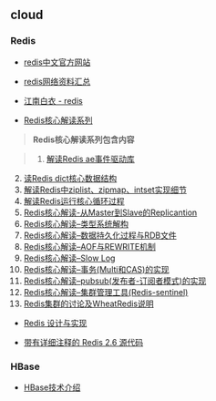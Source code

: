 ## cloud


### Redis

* [redis中文官方网站](http://redis.cn/)

* [redis网络资料汇总](http://redis.cn/article.html)

* [江南白衣 - redis](https://github.com/springside/springside4/wiki/redis)

* [Redis核心解读系列](http://www.wzxue.com/redis%E6%A0%B8%E5%BF%83%E8%A7%A3%E8%AF%BB%E7%B3%BB%E5%88%97/)

>**Redis核心解读系列包含内容**

>1. [解读Redis ae事件驱动库](http://www.wzxue.com/%e8%a7%a3%e8%af%bbredis-ae%e4%ba%8b%e4%bb%b6%e9%a9%b1%e5%8a%a8%e5%ba%93/)
2. [读Redis dict核心数据结构](http://www.wzxue.com/%e8%a7%a3%e8%af%bbredis-dict%e6%a0%b8%e5%bf%83%e6%95%b0%e6%8d%ae%e7%bb%93%e6%9e%84/)
3. [解读Redis中ziplist、zipmap、intset实现细节](http://www.wzxue.com/%e8%a7%a3%e8%af%bbredis%e4%b8%adziplist%e5%ae%9e%e7%8e%b0%e7%bb%86%e8%8a%82/)
4. [解读Redis运行核心循环过程](http://www.wzxue.com/%e8%a7%a3%e8%af%bbredis%e8%bf%90%e8%a1%8c%e6%a0%b8%e5%bf%83%e5%be%aa%e7%8e%af%e8%bf%87%e7%a8%8b/)
5. [Redis核心解读-从Master到Slave的Replicantion](http://www.wzxue.com/redis%e6%a0%b8%e5%bf%83%e8%a7%a3%e8%af%bb-%e4%bb%8emaster%e5%88%b0slave%e7%9a%84replicantion/)
6. [Redis核心解读–类型系统解构](http://www.wzxue.com/redis%e6%a0%b8%e5%bf%83%e8%a7%a3%e8%af%bb-%e7%b1%bb%e5%9e%8b%e7%b3%bb%e7%bb%9f%e8%a7%a3%e6%9e%84/)
7. [Redis核心解读–数据持久化过程与RDB文件](http://www.wzxue.com/redis%e6%a0%b8%e5%bf%83%e8%a7%a3%e8%af%bb-%e6%95%b0%e6%8d%ae%e6%8c%81%e4%b9%85%e5%8c%96%e8%bf%87%e7%a8%8b%e4%b8%8erdb%e6%96%87%e4%bb%b6/)
8. [Redis核心解读–AOF与REWRITE机制](http://www.wzxue.com/redis%e6%a0%b8%e5%bf%83%e8%a7%a3%e8%af%bb-aof%e4%b8%8erewrite%e6%9c%ba%e5%88%b6/)
9. [Redis核心解读–Slow Log](http://www.wzxue.com/redis%e6%a0%b8%e5%bf%83%e8%a7%a3%e8%af%bb-slow-log/)
10. [Redis核心解读–事务(Multi和CAS)的实现](http://www.wzxue.com/redis%e6%a0%b8%e5%bf%83%e8%a7%a3%e8%af%bb-%e4%ba%8b%e5%8a%a1multi%e5%92%8ccas%e7%9a%84%e5%ae%9e%e7%8e%b0/)
11. [Redis核心解读–pubsub(发布者-订阅者模式)的实现](http://www.wzxue.com/redis%e6%a0%b8%e5%bf%83%e8%a7%a3%e8%af%bb-pubsub%e5%8f%91%e5%b8%83%e8%80%85-%e8%ae%a2%e9%98%85%e8%80%85%e6%a8%a1%e5%bc%8f%e7%9a%84%e5%ae%9e%e7%8e%b0/)
12. [Redis核心解读–集群管理工具(Redis-sentinel)](http://www.wzxue.com/redis%e6%a0%b8%e5%bf%83%e8%a7%a3%e8%af%bb-%e9%9b%86%e7%be%a4%e7%ae%a1%e7%90%86%e5%b7%a5%e5%85%b7redis-sentinel/)
13. [Redis集群的讨论及WheatRedis说明](http://www.wzxue.com/wheatredis-spec/)



* [Redis 设计与实现](http://www.redisbook.com/en/latest/)

* [带有详细注释的 Redis 2.6 源代码](https://github.com/huangz1990/annotated_redis_source)


### HBase

* [HBase技术介绍](http://www.searchtb.com/2011/01/understanding-hbase.html)


